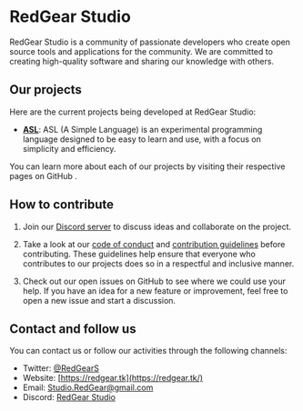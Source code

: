 # RedGear Studio

RedGear Studio is a community of passionate developers who create open source tools and applications for the community. We are committed to creating high-quality software and sharing our knowledge with others.

## Our projects

Here are the current projects being developed at RedGear Studio:

  - **[ASL](https://github.com/RedGear-Studio/ASL)**: ASL (A Simple Language) is an experimental programming language designed to be easy to learn and use, with a focus on simplicity and efficiency.
  
You can learn more about each of our projects by visiting their respective pages on GitHub .

## How to contribute

1. Join our [Discord server](https://discord.gg/zQfaTBAXg4/) to discuss ideas and collaborate on the project.

2. Take a look at our [code of conduct](https://github.com/RedGear-Studio/RedGear-TOS/blob/main/CODE_OF_CONDUCT.md) and [contribution guidelines](https://github.com/RedGear-Studio/RedGear-TOS/blob/main/CONTRIBUTING.md) before contributing. These guidelines help ensure that everyone who contributes to our projects does so in a respectful and inclusive manner.

3. Check out our open issues on GitHub to see where we could use your help. If you have an idea for a new feature or improvement, feel free to open a new issue and start a discussion.

## Contact and follow us

You can contact us or follow our activities through the following channels:

  - Twitter: [@RedGearS](https://twitter.com/RedGearS)
  - Website: [https://redgear.tk](https://redgear.tk/)
  - Email: [Studio.RedGear@gmail.com](Studio.RedGear@gmail.com)
  - Discord: [RedGear Studio](https://discord.gg/zQfaTBAXg4)
